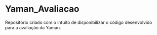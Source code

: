 # Yaman_Avaliacao
Repositório criado com o intuito de disponibilizar o código desenvolvido para a avaliação da Yaman. 
